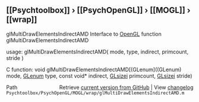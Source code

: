 ## [[Psychtoolbox]] &#8250; [[PsychOpenGL]] &#8250; [[MOGL]] &#8250; [[wrap]]

glMultiDrawElementsIndirectAMD  Interface to [OpenGL](OpenGL) function glMultiDrawElementsIndirectAMD  
  
usage:  glMultiDrawElementsIndirectAMD( mode, type, indirect, primcount, stride )  
  
C function:  void glMultiDrawElementsIndirectAMD[(GLenum]((GLenum) mode, [GLenum](GLenum) type, const void\* indirect, [GLsizei](GLsizei) primcount, [GLsizei](GLsizei) stride)  




<div class="code_header" style="text-align:right;">
  <span style="float:left;">Path&nbsp;&nbsp;</span> <span class="counter">Retrieve <a href=
  "https://raw.github.com/Psychtoolbox-3/Psychtoolbox-3/beta/Psychtoolbox/PsychOpenGL/MOGL/wrap/glMultiDrawElementsIndirectAMD.m">current version from GitHub</a> | View <a href=
  "https://github.com/Psychtoolbox-3/Psychtoolbox-3/commits/beta/Psychtoolbox/PsychOpenGL/MOGL/wrap/glMultiDrawElementsIndirectAMD.m">changelog</a></span>
</div>
<div class="code">
  <code>Psychtoolbox/PsychOpenGL/MOGL/wrap/glMultiDrawElementsIndirectAMD.m</code>
</div>

